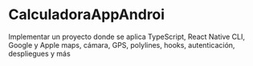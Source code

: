# CalculadoraAppAndroi
Implementar un proyecto donde se aplica TypeScript, React Native CLI, Google y Apple maps, cámara, GPS, polylines, hooks, autenticación, despliegues y más
